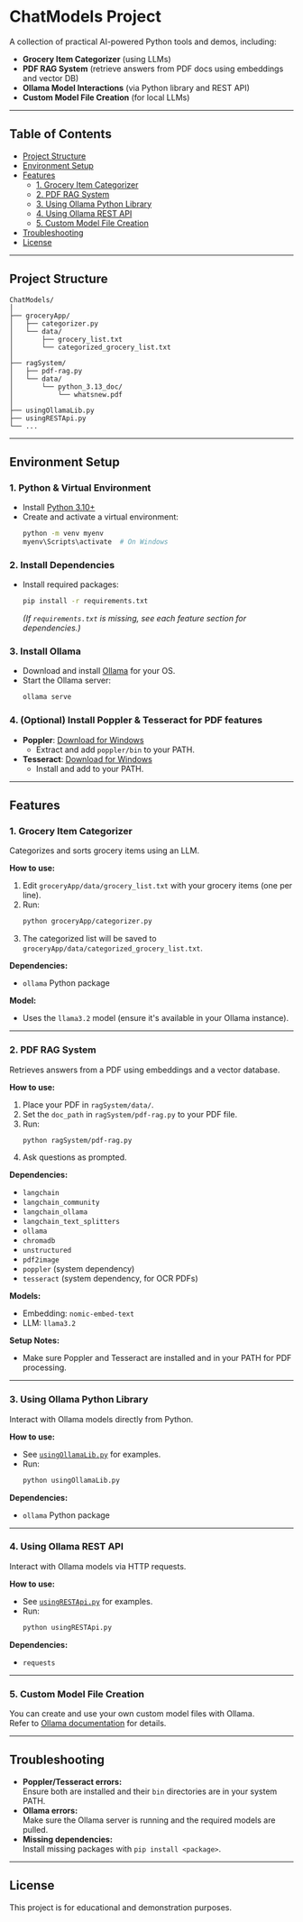 # ChatModels Project

A collection of practical AI-powered Python tools and demos, including:
- **Grocery Item Categorizer** (using LLMs)
- **PDF RAG System** (retrieve answers from PDF docs using embeddings and vector DB)
- **Ollama Model Interactions** (via Python library and REST API)
- **Custom Model File Creation** (for local LLMs)

---

## Table of Contents

- [Project Structure](#project-structure)
- [Environment Setup](#environment-setup)
- [Features](#features)
  - [1. Grocery Item Categorizer](#1-grocery-item-categorizer)
  - [2. PDF RAG System](#2-pdf-rag-system)
  - [3. Using Ollama Python Library](#3-using-ollama-python-library)
  - [4. Using Ollama REST API](#4-using-ollama-rest-api)
  - [5. Custom Model File Creation](#5-custom-model-file-creation)
- [Troubleshooting](#troubleshooting)
- [License](#license)

---

## Project Structure

```
ChatModels/
│
├── groceryApp/
│   ├── categorizer.py
│   └── data/
│       ├── grocery_list.txt
│       └── categorized_grocery_list.txt
│
├── ragSystem/
│   ├── pdf-rag.py
│   └── data/
│       └── python_3.13_doc/
│           └── whatsnew.pdf
│
├── usingOllamaLib.py
├── usingRESTApi.py
└── ...
```

---

## Environment Setup

### 1. Python & Virtual Environment

- Install [Python 3.10+](https://www.python.org/downloads/)
- Create and activate a virtual environment:
  ```sh
  python -m venv myenv
  myenv\Scripts\activate  # On Windows
  ```

### 2. Install Dependencies

- Install required packages:
  ```sh
  pip install -r requirements.txt
  ```
  *(If `requirements.txt` is missing, see each feature section for dependencies.)*

### 3. Install Ollama

- Download and install [Ollama](https://ollama.com/download) for your OS.
- Start the Ollama server:
  ```sh
  ollama serve
  ```

### 4. (Optional) Install Poppler & Tesseract for PDF features

- **Poppler**: [Download for Windows](https://github.com/oschwartz10612/poppler-windows/releases)
  - Extract and add `poppler/bin` to your PATH.
- **Tesseract**: [Download for Windows](https://github.com/UB-Mannheim/tesseract/wiki)
  - Install and add to your PATH.

---

## Features

### 1. Grocery Item Categorizer

Categorizes and sorts grocery items using an LLM.

**How to use:**
1. Edit `groceryApp/data/grocery_list.txt` with your grocery items (one per line).
2. Run:
   ```sh
   python groceryApp/categorizer.py
   ```
3. The categorized list will be saved to `groceryApp/data/categorized_grocery_list.txt`.

**Dependencies:**
- `ollama` Python package

**Model:**
- Uses the `llama3.2` model (ensure it's available in your Ollama instance).

---

### 2. PDF RAG System

Retrieves answers from a PDF using embeddings and a vector database.

**How to use:**
1. Place your PDF in `ragSystem/data/`.
2. Set the `doc_path` in `ragSystem/pdf-rag.py` to your PDF file.
3. Run:
   ```sh
   python ragSystem/pdf-rag.py
   ```
4. Ask questions as prompted.

**Dependencies:**
- `langchain`
- `langchain_community`
- `langchain_ollama`
- `langchain_text_splitters`
- `ollama`
- `chromadb`
- `unstructured`
- `pdf2image`
- `poppler` (system dependency)
- `tesseract` (system dependency, for OCR PDFs)

**Models:**
- Embedding: `nomic-embed-text`
- LLM: `llama3.2`

**Setup Notes:**
- Make sure Poppler and Tesseract are installed and in your PATH for PDF processing.

---

### 3. Using Ollama Python Library

Interact with Ollama models directly from Python.

**How to use:**
- See [`usingOllamaLib.py`](usingOllamaLib.py) for examples.
- Run:
  ```sh
  python usingOllamaLib.py
  ```

**Dependencies:**
- `ollama` Python package

---

### 4. Using Ollama REST API

Interact with Ollama models via HTTP requests.

**How to use:**
- See [`usingRESTApi.py`](usingRESTApi.py) for examples.
- Run:
  ```sh
  python usingRESTApi.py
  ```

**Dependencies:**
- `requests`

---

### 5. Custom Model File Creation

You can create and use your own custom model files with Ollama.  
Refer to [Ollama documentation](https://github.com/ollama/ollama/blob/main/docs/modelfile.md) for details.

---

## Troubleshooting

- **Poppler/Tesseract errors:**  
  Ensure both are installed and their `bin` directories are in your system PATH.
- **Ollama errors:**  
  Make sure the Ollama server is running and the required models are pulled.
- **Missing dependencies:**  
  Install missing packages with `pip install <package>`.

---

## License

This project is for educational and demonstration purposes. 
